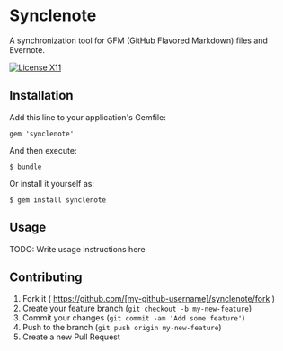 # Synclenote

A synchronization tool for GFM (GitHub Flavored Markdown) files and Evernote.

[![License X11](https://img.shields.io/badge/license-X11-brightgreen.svg)](https://raw.githubusercontent.com/nishidayuya/synclenote/master/LICENSE.txt)

## Installation

Add this line to your application's Gemfile:

    gem 'synclenote'

And then execute:

    $ bundle

Or install it yourself as:

    $ gem install synclenote

## Usage

TODO: Write usage instructions here

## Contributing

1. Fork it ( https://github.com/[my-github-username]/synclenote/fork )
2. Create your feature branch (`git checkout -b my-new-feature`)
3. Commit your changes (`git commit -am 'Add some feature'`)
4. Push to the branch (`git push origin my-new-feature`)
5. Create a new Pull Request
